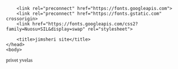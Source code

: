 <!DOCTYPE html>
<html lang="en">
    <head>
        <meta charset="utf-8" />
        <meta name="viewport" content="width=device-width, initial-scae=1" />
        <meta name="theme-color" content="#000000" />
        <meta name="description" content="Web site created using create-react-app" />

        <link rel="preconnect" href="https://fonts.googleapis.com">
        <link rel="preconnect" href="https://fonts.gstatic.com" crossorigin>
        <link href="https://fonts.googleapis.com/css2?family=Nuosu+SIL&display=swap" rel="stylesheet">

<style>
    body{
        font-family: 'Nuosu SIL', serif;
        margin: 0;
    }
</style>

        <title>jimsheri site</title>
    </head>
    <body>
privet yvelas
    </body>
</html>
